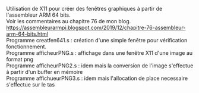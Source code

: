 Utilisation de X11 pour créer des fenêtres graphiques à partir de l'assembleur ARM 64 bits.<br>
Voir les commentaires au chapitre 76 de mon blog. <br>
https://assembleurarmpi.blogspot.com/2019/12/chapitre-76-assembleur-arm-64-bits.html <br>
Programme creatfen641.s : création d'une simple fenêtre pour vérification fonctionnement. <br>
Programme afficheurPNG.s : affichage dans une fenêtre X11 d'une image au format png<br>
Programme afficheurPNG2.s : idem mais la conversion de l'image s'effectue à partir d'un buffer en mémoire<br>
Programme affichueurPNG3.s : idem mais l'allocation de place necessaire s'effectue sur le tas<br>
